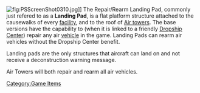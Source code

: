 ![](PSScreenShot0310.jpg "fig:PSScreenShot0310.jpg")\]\] The
Repair/Rearm Landing Pad, commonly just refered to as a **Landing Pad**,
is a flat platform structure attached to the causewalks of every
[facility](Facilities "wikilink"), and to the roof of [Air
towers](Air_tower "wikilink"). The base versions have the capability to
(when it is linked to a friendly [Dropship
Center](Dropship_Center "wikilink")) repair any air
[vehicle](Vehicle_Index "wikilink") in the game. Landing Pads can rearm
air vehicles without the Dropship Center benefit.

Landing pads are the only structures that aircraft can land on and not
receive a deconstruction warning message.

Air Towers will both repair and rearm all air vehicles.

[Category:Game Items](Category:Game_Items "wikilink")